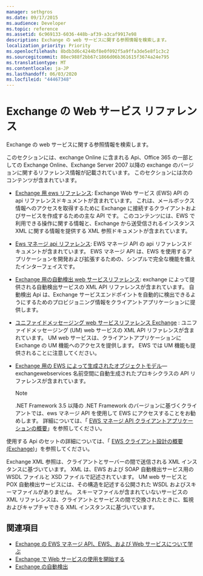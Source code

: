 ```yaml
---
manager: sethgros
ms.date: 09/17/2015
ms.audience: Developer
ms.topic: reference
ms.assetid: 6c969133-6036-448b-af39-a3caf9917e98
description: Exchange の web サービスに関する参照情報を検索します。
localization_priority: Priority
ms.openlocfilehash: 8bdb3d6c4244bf8e0f092f5a9ffa3de5e8f1c3c2
ms.sourcegitcommit: 88ec988f2bb67c1866d06b361615f3674a24e795
ms.translationtype: MT
ms.contentlocale: ja-JP
ms.lasthandoff: 06/03/2020
ms.locfileid: "44467348"
---
```

# <a name="web-services-reference-for-exchange"></a>Exchange の Web サービス リファレンス

Exchange の web サービスに関する参照情報を検索します。
  
このセクションには、exchange Online に含まれる Api、Office 365 の一部としての Exchange Online、Exchange Server 2007 以降の exchange のバージョンに関するリファレンス情報が記載されています。 このセクションには次のコンテンツが含まれています。
  
- [Exchange 用 ews リファレンス](ews-reference-for-exchange.md): Exchange Web サービス (EWS) API の api リファレンスドキュメントが含まれています。 これは、メールボックス情報へのアクセスを取得するために Exchange に接続するクライアントおよびサービスを作成するための主な API です。 このコンテンツには、EWS で利用できる操作に関する情報と、Exchange から送受信されるインスタンス XML に関する情報を提供する XML 参照ドキュメントが含まれています。 
    
- [Ews マネージ api リファレンス](ews-managed-api-reference-for-exchange.md): EWS マネージ API の api リファレンスドキュメントが含まれています。 EWS マネージ API は、EWS を使用するアプリケーションを開発および拡張するための、シンプルで完全な機能を備えたインターフェイスです。 
    
- [Exchange 用の自動検出 web サービスリファレンス](autodiscover-web-service-reference-for-exchange.md): exchange によって提供される自動検出サービスの XML API リファレンスが含まれています。 自動検出 Api は、Exchange サービスエンドポイントを自動的に検出できるようにするためのプロビジョニング情報をクライアントアプリケーションに提供します。 
    
- [ユニファイドメッセージング web サービスリファレンス Exchange](unified-messaging-web-service-reference-for-exchange.md) : ユニファイドメッセージング (UM) web サービスの XML API リファレンスが含まれています。 UM web サービスは、クライアントアプリケーションに Exchange の UM 機能へのアクセスを提供します。 EWS では UM 機能も提供されることに注意してください。 
    
- [Exchange 用の EWS によって生成されたオブジェクトモデル](ews-generated-object-models-reference-for-exchange.md)— exchangewebservices 名前空間に自動生成されたプロキシクラスの API リファレンスが含まれています。 
    
    > [!NOTE]
    > .NET Framework 3.5 以降の .NET Framework のバージョンに基づくクライアントでは、ews マネージ API を使用して EWS にアクセスすることをお勧めします。 詳細については、「 [EWS マネージ API クライアントアプリケーションの概要](../exchange-web-services/get-started-with-ews-managed-api-client-applications.md)」を参照してください。 
  
使用する Api のセットの詳細については、「 [EWS クライアント設計の概要 (Exchange](../exchange-web-services/ews-client-design-overview-for-exchange.md))」を参照してください。
  
Exchange XML 参照は、クライアントとサーバーの間で送信される XML インスタンスに基づいています。 XML は、EWS および SOAP 自動検出サービス用の WSDL ファイルと XSD ファイルで記述されています。 UM web サービスと POX 自動検出サービスには、その構造を記述する公開された WSDL およびスキーマファイルがありません。 スキーマファイルが含まれていないサービスの XML リファレンスは、クライアントとサービスの間で交換されたときに、監視およびキャプチャできる XML インスタンスに基づいています。
  
## <a name="see-also"></a>関連項目

- [Exchange の EWS マネージ API、EWS、および Web サービスについて学ぶ](../exchange-web-services/explore-the-ews-managed-api-ews-and-web-services-in-exchange.md)
- [Exchange で Web サービスの使用を開始する](../exchange-web-services/start-using-web-services-in-exchange.md)
- [Exchange の自動検出](../exchange-web-services/autodiscover-for-exchange.md)
    

